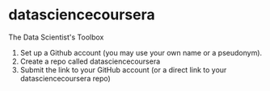 # datasciencecoursera
The Data Scientist's Toolbox

1. Set up a Github account (you may use your own name or a pseudonym).
2. Create a repo called datasciencecoursera
3. Submit the link to your GitHub account (or a direct link to your datasciencecoursera repo)
